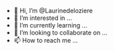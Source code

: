 - 👋 Hi, I’m @Laurinedeloziere
- 👀 I’m interested in ...
- 🌱 I’m currently learning ...
- 💞️ I’m looking to collaborate on ...
- 📫 How to reach me ...

<!---
Laurinedeloziere/Laurinedeloziere is a ✨ special ✨ repository because its `README.md` (this file) appears on your GitHub profile.
You can click the Preview link to take a look at your changes.
--->
